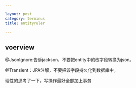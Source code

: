 ```yaml
---

layout: post
category: terminus
title: entityruler

---
```


## voerview  

@JsonIgnore:告诉jackson，不要把entity中的改字段转换为json。

@Transient：JPA注解，不要把该字段持久化到数据库中。

理性的思考了一下，写操作最好全部加上事务